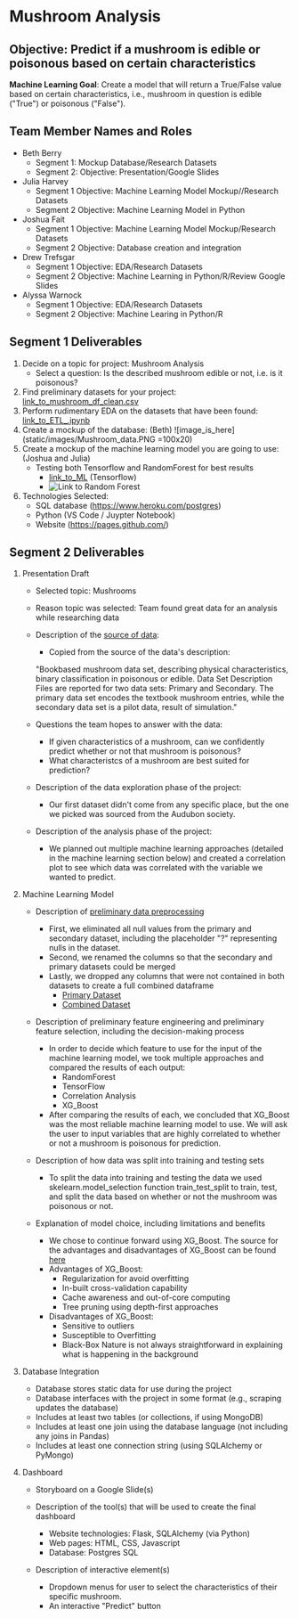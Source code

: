 # Mushroom Analysis
## **Objective:** Predict if a mushroom is edible or poisonous based on certain characteristics

**Machine Learning Goal**: Create a model that will return a True/False value based on certain characteristics, i.e., mushroom in question is edible ("True") or poisonous ("False").

## Team Member Names and Roles
- Beth Berry 
    * Segment 1: Mockup Database/Research Datasets
    * Segment 2: Objective: Presentation/Google Slides
- Julia Harvey
    * Segment 1 Objective: Machine Learning Model Mockup//Research Datasets
    * Segment 2 Objective: Machine Learning Model in Python 
- Joshua Fait
    * Segment 1 Objective: Machine Learning Model Mockup/Research Datasets
    * Segment 2 Objective: Database creation and integration
- Drew Trefsgar
    * Segment 1 Objective: EDA/Research Datasets
    * Segment 2 Objective: Machine Learning in Python/R/Review Google Slides
- Alyssa Warnock 
    * Segment 1 Objective: EDA/Research Datasets
    * Segment 2 Objective: Machine Learing in Python/R 

## Segment 1 Deliverables
1. Decide on a topic for project: Mushroom Analysis
    * Select a question: Is the described mushroom edible or not, i.e. is it poisonous?
2. Find preliminary datasets for your project: [link_to_mushroom_df_clean.csv](Resources/mushroom_df_clean.csv)
3. Perform rudimentary EDA on the datasets that have been found: [link_to_ETL_.ipynb](ETL%20.ipynb)
4. Create a mockup of the database: (Beth) ![image_is_here](static/images/Mushroom_data.PNG =100x20)
5. Create a mockup of the machine learning model you are going to use: (Joshua and Julia)
    * Testing both Tensorflow and RandomForest for best results
	    - [link_to_ML](machineLearning.ipynb) (Tensorflow)
	    - ![Link to Random Forest](https://github.com/awar2170/Team1_FinalProject/blob/main/RandomForest%20Machine%20Learning%20.ipynb)
6. Technologies Selected:
    * SQL database (https://www.heroku.com/postgres)
    * Python (VS Code / Juypter Notebook)
    * Website (https://pages.github.com/)

## Segment 2 Deliverables 
1. Presentation Draft     
    * Selected topic: Mushrooms
    * Reason topic was selected: Team found great data for an analysis while researching data
    * Description of the [source of data](https://github.com/ghattab/secondarydata):
        - Copied from the source of the data's description: 

        "Bookbased mushroom data set, describing physical characteristics, binary classification in poisonous or edible. Data Set Description Files are reported for two data sets: Primary and Secondary. The primary data set encodes the textbook mushroom entries, while the secondary data set is a pilot data, result of simulation." 

    * Questions the team hopes to answer with the data:
        - If given characteristics of a mushroom, can we confidently predict whether or not that mushroom is poisonous? 
        - What characteristcs of a mushroom are best suited for prediction?

    * Description of the data exploration phase of the project:
        - Our first dataset didn't come from any specific place, but the one we picked was sourced from the Audubon society.

    * Description of the analysis phase of the project:
        - We planned out multiple machine learning approaches (detailed in the machine learning section below) and created a correlation plot to see which data was correlated with the variable we wanted to predict.

2. Machine Learning Model 
    * Description of [preliminary data preprocessing](https://github.com/awar2170/Team1_FinalProject/blob/main/ETL%20.ipynb)
        - First, we eliminated all null values from the primary and secondary dataset, including the placeholder "?" representing nulls in the dataset. 
        - Second, we renamed the columns so that the secondary and primary datasets could be merged 
        - Lastly, we dropped any columns that were not contained in both datasets to create a full combined dataframe
            - [Primary Dataset](https://github.com/awar2170/Team1_FinalProject/blob/main/Resources/mushrooms_df_clean.csv)
            - [Combined Dataset](https://github.com/awar2170/Team1_FinalProject/blob/main/Resources/mushrooms_combined_df_clean.csv)

    * Description of preliminary feature engineering and preliminary feature selection, including the decision-making process
        - In order to decide which feature to use for the input of the machine learning model, we took multiple approaches and compared the results of each output: 
            - RandomForest
            - TensorFlow
            - Correlation Analysis 
            - XG_Boost
        - After comparing the results of each, we concluded that XG_Boost was the most reliable machine learning model to use.  We will ask the user to input variables that are highly correlated to whether or not a mushroom is poisonous for prediction. 
    
    * Description of how data was split into training and testing sets
        - To split the data into training and testing the data we used skelearn.model_selection function train_test_split to train, test, and split the data based on whether or not the mushroom was poisonous or not.
    
    * Explanation of model choice, including limitations and benefits
        - We chose to continue forward using XG_Boost.  The source for the advantages and disadvantages of XG_Boost can be found [here](https://www.youtube.com/watch?v=lUnoC7n87Kc)  
        - Advantages of XG_Boost: 
            - Regularization for avoid overfitting 
            - In-built cross-validation capability 
            - Cache awareness and out-of-core computing 
            - Tree pruning using depth-first approaches
        - Disadvantages of XG_Boost:
            - Sensitive to outliers 
            - Susceptible to Overfitting
            - Black-Box Nature is not always straightforward in explaining what is happening in the background

3. Database Integration 
    * Database stores static data for use during the project
    * Database interfaces with the project in some format (e.g., scraping updates the database)
    * Includes at least two tables (or collections, if using MongoDB)
    * Includes at least one join using the database language (not including any joins in Pandas)
    * Includes at least one connection string (using SQLAlchemy or PyMongo)

4. Dashboard
    * Storyboard on a Google Slide(s)
    * Description of the tool(s) that will be used to create the final dashboard
        - Website technologies: Flask, SQLAlchemy (via Python)
        - Web pages: HTML, CSS, Javascript
        - Database: Postgres SQL

    * Description of interactive element(s)
        - Dropdown menus for user to select the characteristics of their specific mushroom. 
        - An interactive "Predict" button 
